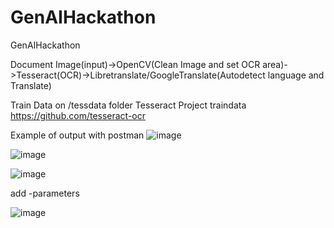 # GenAIHackathon
GenAIHackathon

Document Image(input)->OpenCV(Clean Image and set OCR area)->Tesseract(OCR)->Libretranslate/GoogleTranslate(Autodetect language and Translate)


Train Data on /tessdata folder
Tesseract Project traindata
https://github.com/tesseract-ocr

Example of output with postman
![image](https://github.com/joseantoniovegaruiz2/GenAIHackathon/assets/79467598/f29a588e-a9b9-4678-bae1-77f06bc29209)


![image](https://github.com/joseantoniovegaruiz2/GenAIHackathon/assets/79467598/c3e8fb05-71aa-4f54-9254-1382be28751e)


![image](https://github.com/joseantoniovegaruiz2/GenAIHackathon/assets/79467598/b9b21f3f-d4e8-4068-a3be-0df5a0fa4d3e)


add -parameters

![image](https://github.com/joseantoniovegaruiz2/GenAIHackathon/assets/79467598/55a6765f-48a6-4ab4-bffe-25522450c85e)
